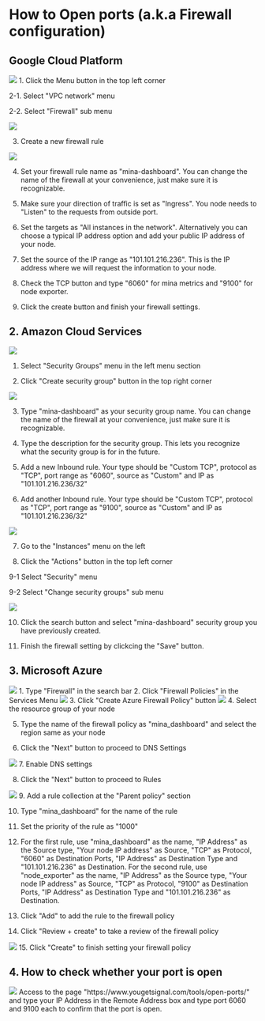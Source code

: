 # How to Open ports (a.k.a Firewall configuration)

## Google Cloud Platform

<img src="https://app.dsrvlabs.com/images/git/img_google01.png">
1. Click the Menu button in the top left corner
    
    
2-1. Select "VPC network" menu
    
    
2-2. Select "Firewall" sub menu   
    

<img src="https://app.dsrvlabs.com/images/git/img_google02.png">
    
    
3. Create a new firewall rule
    
    
<img src="https://app.dsrvlabs.com/images/git/img_google03.png">
    
    
4. Set your firewall rule name as "mina-dashboard". You can change the name of the firewall at your convenience, just make sure it is recognizable.
   
   
5. Make sure your direction of traffic is set as "Ingress". You node needs to "Listen" to the requests from outside port.
    
    
6. Set the targets as "All instances in the network". Alternatively you can choose a typical IP address option and add your public IP address of your node.
    
    
7. Set the source of the IP range as "101.101.216.236". This is the IP address where we will request the information to your node.
    
    
8. Check the TCP button and type "6060" for mina metrics and "9100" for node exporter.
    
    
9. Click the create button and finish your firewall settings.
    

## 2. Amazon Cloud Services

    
 <img src="https://app.dsrvlabs.com/images/git/img_amazon01.png">
 
 
 1. Select "Security Groups" menu in the left menu section
 
 
 2. Click "Create security group" button in the top right corner
 
    
 <img src="https://app.dsrvlabs.com/images/git/img_amazon02.png">
 
 
 3. Type "mina-dashboard" as your security group name. You can change the name of the firewall at your convenience, just make sure it is recognizable.
 
 
 4. Type the description for the security group. This lets you recognize what the security group is for in the future.
 
 
 5. Add a new Inbound rule. Your type should be "Custom TCP", protocol as "TCP", port range as "6060", source as "Custom" and IP as "101.101.216.236/32"
 
 
 6. Add another Inbound rule. Your type should be "Custom TCP", protocol as "TCP", port range as "9100", source as "Custom" and IP as "101.101.216.236/32"
 
 
 <img src="https://app.dsrvlabs.com/images/git/img_amazon03.png">


 7. Go to the "Instances" menu on the left
 
 
 8. Click the "Actions" button in the top left corner
 
 
 9-1 Select "Security" menu
 
 
 9-2 Select "Change security groups" sub menu
  
  
 <img src="https://app.dsrvlabs.com/images/git/img_amazon04.png">
 
 
 10. Click the search button and select "mina-dashboard" security group you have previously created.
 
 
 11. Finish the firewall setting by clickcing the "Save" button.

## 3. Microsoft Azure

 
 <img src="https://app.dsrvlabs.com/images/git/img_micro01.png">
 1. Type "Firewall" in the search bar
 2. Click "Firewall Policies" in the Services Menu
 

 <img src="https://app.dsrvlabs.com/images/git/img_micro02.png">
 3. Click "Create Azure Firewall Policy" button
 
 
 <img src="https://app.dsrvlabs.com/images/git/img_micro03.png">
 4. Select the resource group of your node
 
 5. Type the name of the firewall policy as "mina_dashboard" and select the region same as your node
 
 6. Click the "Next" button to proceed to DNS Settings
 
 
 <img src="https://app.dsrvlabs.com/images/git/img_micro04.png">
 7. Enable DNS settings
 
 8. Click the "Next" button to proceed to Rules
 
 
 <img src="https://app.dsrvlabs.com/images/git/img_micro05.png">
 9. Add a rule collection at the "Parent policy" section
 
 10. Type "mina_dashboard" for the name of the rule
 
 11. Set the priority of the rule as "1000"
 
 12. For the first rule, use "mina_dashboard" as the name, "IP Address" as the Source type, "Your node IP address" as Source, "TCP" as Protocol, "6060" as Destination Ports, "IP Address" as Destination Type and "101.101.216.236" as Destination.
For the second rule, use "node_exporter" as the name, "IP Address" as the Source type, "Your node IP address" as Source, "TCP" as Protocol, "9100" as Destination Ports, "IP Address" as Destination Type and "101.101.216.236" as Destination.
 
 
 13. Click "Add" to add the rule to the firewall policy
 
 14. Click "Review + create" to take a review of the firewall policy
 
 
 <img src="https://app.dsrvlabs.com/images/git/img_micro06.png">
 15. Click "Create" to finish setting your firewall policy

## 4. How to check whether your port is open
 <img src="https://app.dsrvlabs.com/images/git/img_signal01.png">
 Access to the page "https://www.yougetsignal.com/tools/open-ports/" and type your IP Address in the Remote Address box and type port 6060 and 9100 each to confirm that the port is open.
